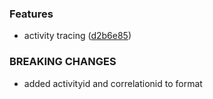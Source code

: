 ### Features

* activity tracing ([d2b6e85](https://github.com/zywave/SMLogging/commit/d2b6e85))


### BREAKING CHANGES

* added activityid and correlationid to format